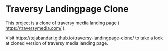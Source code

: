 # Traversy Landingpage Clone
This project is a clone of traversy media landing page ( https://traversymedia.com/ ).

Visit https://tejabandari.github.io/traversy-landingpage-clone/ to take a look at cloned version of traversy media landing page.
